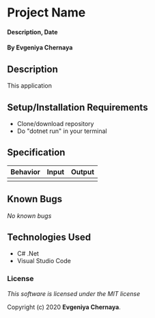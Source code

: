 # Project Name

#### Description, Date

#### By **Evgeniya Chernaya**

## Description

This application 

## Setup/Installation Requirements

* Clone/download repository
* Do "dotnet run" in your terminal

## Specification

| Behavior | Input | Output|
|----------|-------|-------|
|  |  |  |

## Known Bugs

_No known bugs_

## Technologies Used

  * C# .Net
  * Visual Studio Code

### License

_This software is licensed under the MIT license_

Copyright (c) 2020 **Evgeniya Chernaya**.